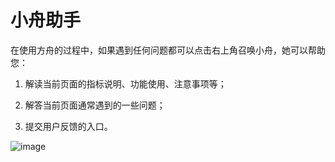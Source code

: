 # 小舟助手

在使用方舟的过程中，如果遇到任何问题都可以点击右上角召唤小舟，她可以帮助您：

1. 解读当前页面的指标说明、功能使用、注意事项等；

2. 解答当前页面通常遇到的一些问题；

3. 提交用户反馈的入口。

![image](https://imguserradar.analysys.cn/fangzhou/img/2018/10/201810241340269396.png)